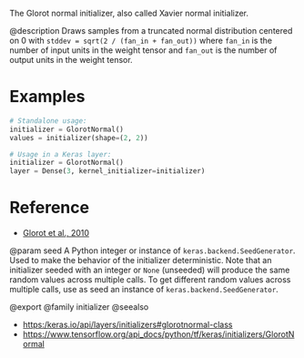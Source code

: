 The Glorot normal initializer, also called Xavier normal initializer.

@description
Draws samples from a truncated normal distribution centered on 0 with
`stddev = sqrt(2 / (fan_in + fan_out))` where `fan_in` is the number of
input units in the weight tensor and `fan_out` is the number of output units
in the weight tensor.

# Examples
```python
# Standalone usage:
initializer = GlorotNormal()
values = initializer(shape=(2, 2))
```

```python
# Usage in a Keras layer:
initializer = GlorotNormal()
layer = Dense(3, kernel_initializer=initializer)
```

# Reference
- [Glorot et al., 2010](http://proceedings.mlr.press/v9/glorot10a.html)

@param seed
A Python integer or instance of
`keras.backend.SeedGenerator`.
Used to make the behavior of the initializer
deterministic. Note that an initializer seeded with an integer
or `None` (unseeded) will produce the same random values
across multiple calls. To get different random values
across multiple calls, use as seed an instance
of `keras.backend.SeedGenerator`.

@export
@family initializer
@seealso
+ <https:/keras.io/api/layers/initializers#glorotnormal-class>
+ <https://www.tensorflow.org/api_docs/python/tf/keras/initializers/GlorotNormal>
